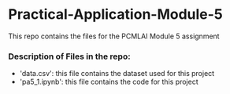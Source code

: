 # Practical-Application-Module-5
This repo contains the files for the PCMLAI Module 5 assignment

### Description of Files in the repo:

- 'data.csv': this file contains the dataset used for this project
- 'pa5_1.ipynb': this file contains the code for this project  
